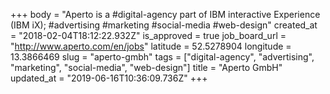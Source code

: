 +++
body = "Aperto is a  #digital-agency part of IBM interactive Experience (IBM iX); #advertising #marketing #social-media #web-design"
created_at = "2018-02-04T18:12:22.932Z"
is_approved = true
job_board_url = "http://www.aperto.com/en/jobs"
latitude = 52.5278904
longitude = 13.3866469
slug = "aperto-gmbh"
tags = ["digital-agency", "advertising", "marketing", "social-media", "web-design"]
title = "Aperto GmbH"
updated_at = "2019-06-16T10:36:09.736Z"
+++
